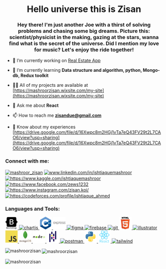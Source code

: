 <h1 align="center">Hello universe this is Zisan</h1>
<h3 align="center">Hey there! I'm just another Joe with a thirst of solving problems and chasing some big dreams. Picture this: scientist/physicist in the making, gazing at the stars, wanna find what is the secret of the universe. Did I mention my love for music? Let's enjoy the ride together!</h3>


- 🔭 I’m currently working on [Real Estate App](https://github.com/mashroorzisan/real-estate-app)

- 🌱 I’m currently learning **Data structure and algorithm, python, Mongo-db, Redux toolkit**

- 👨‍💻 All of my projects are available at [https://mashroorzisan.wixsite.com/my-site](https://mashroorzisan.wixsite.com/my-site)

- 💬 Ask me about **React**

- 📫 How to reach me **zisandue@gmail.com**

- 📄 Know about my experiences [https://drive.google.com/file/d/16Xwpc8m2HGj1vTa7eQ43FV29t2L7CAO6/view?usp=sharing](https://drive.google.com/file/d/16Xwpc8m2HGj1vTa7eQ43FV29t2L7CAO6/view?usp=sharing)

<h3 align="left">Connect with me:</h3>
<p align="left">
<a href="https://twitter.com/mashroor_zisan" target="blank"><img align="center" src="https://raw.githubusercontent.com/rahuldkjain/github-profile-readme-generator/master/src/images/icons/Social/twitter.svg" alt="mashroor_zisan" height="30" width="40" /></a>
<a href="https://linkedin.com/in/www.linkedin.com/in/ishtiaquemashroor" target="blank"><img align="center" src="https://raw.githubusercontent.com/rahuldkjain/github-profile-readme-generator/master/src/images/icons/Social/linked-in-alt.svg" alt="www.linkedin.com/in/ishtiaquemashroor" height="30" width="40" /></a>
<a href="https://kaggle.com/https://www.kaggle.com/ishtiaquemashroor" target="blank"><img align="center" src="https://raw.githubusercontent.com/rahuldkjain/github-profile-readme-generator/master/src/images/icons/Social/kaggle.svg" alt="https://www.kaggle.com/ishtiaquemashroor" height="30" width="40" /></a>
<a href="https://fb.com/https://www.facebook.com/zews1232" target="blank"><img align="center" src="https://raw.githubusercontent.com/rahuldkjain/github-profile-readme-generator/master/src/images/icons/Social/facebook.svg" alt="https://www.facebook.com/zews1232" height="30" width="40" /></a>
<a href="https://instagram.com/https://www.instagram.com/zisan.koi/" target="blank"><img align="center" src="https://raw.githubusercontent.com/rahuldkjain/github-profile-readme-generator/master/src/images/icons/Social/instagram.svg" alt="https://www.instagram.com/zisan.koi/" height="30" width="40" /></a>
<a href="https://codeforces.com/profile/https://codeforces.com/profile/ishtiaque_ahmed" target="blank"><img align="center" src="https://raw.githubusercontent.com/rahuldkjain/github-profile-readme-generator/master/src/images/icons/Social/codeforces.svg" alt="https://codeforces.com/profile/ishtiaque_ahmed" height="30" width="40" /></a>
</p>

<h3 align="left">Languages and Tools:</h3>
<p align="left"> <a href="https://getbootstrap.com" target="_blank" rel="noreferrer"> <img src="https://raw.githubusercontent.com/devicons/devicon/master/icons/bootstrap/bootstrap-plain-wordmark.svg" alt="bootstrap" width="40" height="40"/> </a> <a href="https://www.chartjs.org" target="_blank" rel="noreferrer"> <img src="https://www.chartjs.org/media/logo-title.svg" alt="chartjs" width="40" height="40"/> </a> <a href="https://www.w3schools.com/cpp/" target="_blank" rel="noreferrer"> <img src="https://raw.githubusercontent.com/devicons/devicon/master/icons/cplusplus/cplusplus-original.svg" alt="cplusplus" width="40" height="40"/> </a> <a href="https://expressjs.com" target="_blank" rel="noreferrer"> <img src="https://raw.githubusercontent.com/devicons/devicon/master/icons/express/express-original-wordmark.svg" alt="express" width="40" height="40"/> </a> <a href="https://www.figma.com/" target="_blank" rel="noreferrer"> <img src="https://www.vectorlogo.zone/logos/figma/figma-icon.svg" alt="figma" width="40" height="40"/> </a> <a href="https://firebase.google.com/" target="_blank" rel="noreferrer"> <img src="https://www.vectorlogo.zone/logos/firebase/firebase-icon.svg" alt="firebase" width="40" height="40"/> </a> <a href="https://git-scm.com/" target="_blank" rel="noreferrer"> <img src="https://www.vectorlogo.zone/logos/git-scm/git-scm-icon.svg" alt="git" width="40" height="40"/> </a> <a href="https://www.w3.org/html/" target="_blank" rel="noreferrer"> <img src="https://raw.githubusercontent.com/devicons/devicon/master/icons/html5/html5-original-wordmark.svg" alt="html5" width="40" height="40"/> </a> <a href="https://www.adobe.com/in/products/illustrator.html" target="_blank" rel="noreferrer"> <img src="https://www.vectorlogo.zone/logos/adobe_illustrator/adobe_illustrator-icon.svg" alt="illustrator" width="40" height="40"/> </a> <a href="https://developer.mozilla.org/en-US/docs/Web/JavaScript" target="_blank" rel="noreferrer"> <img src="https://raw.githubusercontent.com/devicons/devicon/master/icons/javascript/javascript-original.svg" alt="javascript" width="40" height="40"/> </a> <a href="https://www.mongodb.com/" target="_blank" rel="noreferrer"> <img src="https://raw.githubusercontent.com/devicons/devicon/master/icons/mongodb/mongodb-original-wordmark.svg" alt="mongodb" width="40" height="40"/> </a> <a href="https://nodejs.org" target="_blank" rel="noreferrer"> <img src="https://raw.githubusercontent.com/devicons/devicon/master/icons/nodejs/nodejs-original-wordmark.svg" alt="nodejs" width="40" height="40"/> </a> <a href="https://pandas.pydata.org/" target="_blank" rel="noreferrer"> <img src="https://raw.githubusercontent.com/devicons/devicon/2ae2a900d2f041da66e950e4d48052658d850630/icons/pandas/pandas-original.svg" alt="pandas" width="40" height="40"/> </a> <a href="https://postman.com" target="_blank" rel="noreferrer"> <img src="https://www.vectorlogo.zone/logos/getpostman/getpostman-icon.svg" alt="postman" width="40" height="40"/> </a> <a href="https://www.python.org" target="_blank" rel="noreferrer"> <img src="https://raw.githubusercontent.com/devicons/devicon/master/icons/python/python-original.svg" alt="python" width="40" height="40"/> </a> <a href="https://reactjs.org/" target="_blank" rel="noreferrer"> <img src="https://raw.githubusercontent.com/devicons/devicon/master/icons/react/react-original-wordmark.svg" alt="react" width="40" height="40"/> </a> <a href="https://tailwindcss.com/" target="_blank" rel="noreferrer"> <img src="https://www.vectorlogo.zone/logos/tailwindcss/tailwindcss-icon.svg" alt="tailwind" width="40" height="40"/> </a> </p>

<p><img align="left" src="https://github-readme-stats.vercel.app/api/top-langs?username=mashroorzisan&show_icons=true&locale=en&layout=compact" alt="mashroorzisan" /></p>

<p>&nbsp;<img align="center" src="https://github-readme-stats.vercel.app/api?username=mashroorzisan&show_icons=true&locale=en" alt="mashroorzisan" /></p>

<p><img align="center" src="https://github-readme-streak-stats.herokuapp.com/?user=mashroorzisan&" alt="mashroorzisan" /></p>

